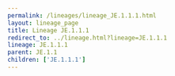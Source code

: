 ```yaml
---
permalink: /lineages/lineage_JE.1.1.1.html
layout: lineage_page
title: Lineage JE.1.1.1
redirect_to: ../lineage.html?lineage=JE.1.1.1
lineage: JE.1.1.1
parent: JE.1.1
children: ['JE.1.1.1']
---
```

